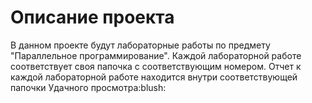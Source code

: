 <h1>Описание проекта</h1>
В данном проекте будут лабораторные работы по предмету "Параллельное программирование". Каждой лабораторной работе соответствует своя папочка с соответствующим номером. 
Отчет к каждой лабораторной работе находится внутри соответствующей папочки
Удачного просмотра:blush:
